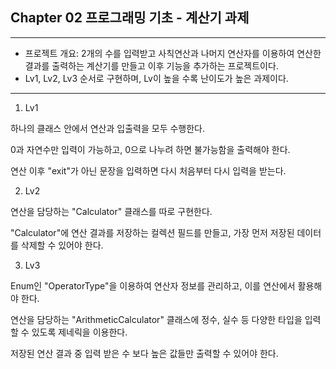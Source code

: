 ## Chapter 02 프로그래밍 기초 - 계산기 과제
***
- 프로젝트 개요: 2개의 수를 입력받고 사칙연산과 나머지 연산자를 이용하여 연산한 결과를 출력하는 계산기를 만들고 이후 기능을 추가하는 프로젝트이다.
- Lv1, Lv2, Lv3 순서로 구현하며, Lv이 높을 수록 난이도가 높은 과제이다.
***
1. Lv1

하나의 클래스 안에서 연산과 입출력을 모두 수행한다.

0과 자연수만 입력이 가능하고, 0으로 나누려 하면 불가능함을 출력해야 한다.

연산 이후 "exit"가 아닌 문장을 입력하면 다시 처음부터 다시 입력을 받는다.

2. Lv2

연산을 담당하는 "Calculator" 클래스를 따로 구현한다.

"Calculator"에 연산 결과를 저장하는 컬렉션 필드를 만들고, 가장 먼저 저장된 데이터를 삭제할 수 있어야 한다.

3. Lv3

Enum인 "OperatorType"을 이용하여 연산자 정보를 관리하고, 이를 연산에서 활용해야 한다.

연산을 담당하는 "ArithmeticCalculator" 클래스에 정수, 실수 등 다양한 타입을 입력 할 수 있도록 제네릭을 이용한다.

저장된 연산 결과 중 입력 받은 수 보다 높은 값들만 출력할 수 있어야 한다.

